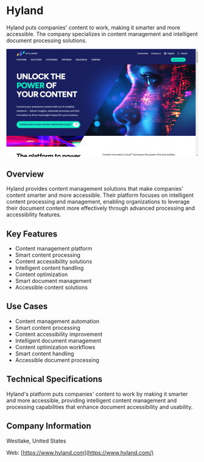 # Hyland

Hyland puts companies' content to work, making it smarter and more accessible. The company specializes in content management and intelligent document processing solutions.

![Hyland](assets/hyland.png)


## Overview

Hyland provides content management solutions that make companies' content smarter and more accessible. Their platform focuses on intelligent content processing and management, enabling organizations to leverage their document content more effectively through advanced processing and accessibility features.

## Key Features

- Content management platform
- Smart content processing
- Content accessibility solutions
- Intelligent content handling
- Content optimization
- Smart document management
- Accessible content solutions

## Use Cases

- Content management automation
- Smart content processing
- Content accessibility improvement
- Intelligent document management
- Content optimization workflows
- Smart content handling
- Accessible document processing

## Technical Specifications

Hyland's platform puts companies' content to work by making it smarter and more accessible, providing intelligent content management and processing capabilities that enhance document accessibility and usability.

## Company Information

Westlake, United States

Web: [https://www.hyland.com](https://www.hyland.com/) 